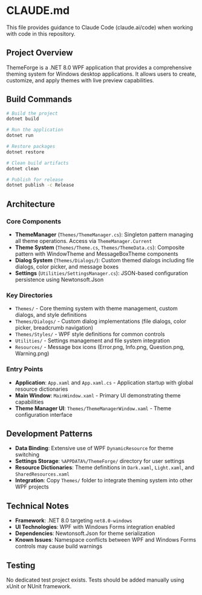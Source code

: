 # CLAUDE.md

This file provides guidance to Claude Code (claude.ai/code) when working with code in this repository.

## Project Overview

ThemeForge is a .NET 8.0 WPF application that provides a comprehensive theming system for Windows desktop applications. It allows users to create, customize, and apply themes with live preview capabilities.

## Build Commands

```bash
# Build the project
dotnet build

# Run the application
dotnet run

# Restore packages
dotnet restore

# Clean build artifacts
dotnet clean

# Publish for release
dotnet publish -c Release
```

## Architecture

### Core Components

- **ThemeManager** (`Themes/ThemeManager.cs`): Singleton pattern managing all theme operations. Access via `ThemeManager.Current`
- **Theme System** (`Themes/Theme.cs`, `Themes/ThemeData.cs`): Composite pattern with WindowTheme and MessageBoxTheme components
- **Dialog System** (`Themes/Dialogs/`): Custom themed dialogs including file dialogs, color picker, and message boxes
- **Settings** (`Utilities/SettingsManager.cs`): JSON-based configuration persistence using Newtonsoft.Json

### Key Directories

- `Themes/` - Core theming system with theme management, custom dialogs, and style definitions
- `Themes/Dialogs/` - Custom dialog implementations (file dialogs, color picker, breadcrumb navigation)
- `Themes/Styles/` - WPF style definitions for common controls
- `Utilities/` - Settings management and file system integration
- `Resources/` - Message box icons (Error.png, Info.png, Question.png, Warning.png)

### Entry Points

- **Application**: `App.xaml` and `App.xaml.cs` - Application startup with global resource dictionaries
- **Main Window**: `MainWindow.xaml` - Primary UI demonstrating theme capabilities
- **Theme Manager UI**: `Themes/ThemeManagerWindow.xaml` - Theme configuration interface

## Development Patterns

- **Data Binding**: Extensive use of WPF `DynamicResource` for theme switching
- **Settings Storage**: `%APPDATA%/ThemeForge/` directory for user settings
- **Resource Dictionaries**: Theme definitions in `Dark.xaml`, `Light.xaml`, and `SharedResources.xaml`
- **Integration**: Copy `Themes/` folder to integrate theming system into other WPF projects

## Technical Notes

- **Framework**: .NET 8.0 targeting `net8.0-windows`
- **UI Technologies**: WPF with Windows Forms integration enabled
- **Dependencies**: Newtonsoft.Json for theme serialization
- **Known Issues**: Namespace conflicts between WPF and Windows Forms controls may cause build warnings

## Testing

No dedicated test project exists. Tests should be added manually using xUnit or NUnit framework.